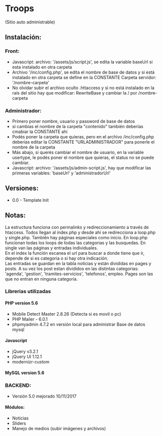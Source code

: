 # Troops
(Sitio auto administrable)

## Instalación:
### Front:
* Javascript: archivo: '/assets/js/script.js', se edita la variable baseUrl si esta instalado en otra carpeta
* Archivo '/inc/config.php', se edita el nombre de base de datos y si está instalado en otra carpeta se define en la CONSTANTE Carpeta servidor: '/nombre-carpeta'
* No olvidar subir el archivo oculto .httaccess y si no está instalado en la raís del sitio hay que modificar: RewriteBase y cambiar la / por /nombre-carpeta

### Administrador:
* Primero poner nombre, usuario y password de base de datos
* si cambias el nombre de la carpeta "contenido" también deberías cmabiar la CONSTANTE ahí
* Podés poner la carpeta que quieras, pero en el archivo /inc/config.php deberías editar la CONSTANTE "URLADMINISTRADOR" para ponerle el nombre de la carpeta  
* Más abajo, si querés cambiar el nombre de usuario, en la variable usertype, le podés poner el nombre que quieras, el status no se puede cambiar.  
* Javascript: archivo: '/assets/js/admin-script.js', hay que modificar las primeras variables: 'baseUrl' y 'administradorUrl'  


## Versiones:

* 0.0 - Template Init

## Notas:
La estructura funciona con permalinks y redireccionamiento a través de htaccess.
Todos llegan al index.php y desde ahí se redirecciona a loop.php y single.php. También hay páginas especiales como inicio. En loop.php funcionan todas los loops de todas las categorias y las busquedas. En single van las páginas y entradas individuales.  
En el index la función escanea el url para buscar a donde tiene que ir, depende de si es categoria o si hay otra indicación.  
Las entradas se guardan en la tabla noticias y están divididas en pages y posts. A su vez los post estan divididos en las distintas categorias: 'agenda', 'gestion', 'tramites-servicios', 'telefonos', empleo. Pages son las que no entran en ninguna categoria.  

### Librerias utilizadas

#### PHP version 5.6
* Mobile Detect Master 2.8.26 (Detecta si es movil o pc)
* PHP Mailer - 6.0.1
* phpmyadmin 4.7.2 en versión local para administrar Base de datos mysql

#### Javascript
* jQuery v3.2.1
* jQuery UI 1.12.1
* modernizr-custom

#### MySQL version 5.6


### BACKEND:
* Versión 5.0 mejorado 10/11/2017

#### Módulos:
* Noticias
* Sliders
* Manejo de medios (subir imágenes y archivos)
